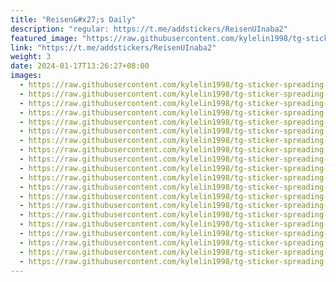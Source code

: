 ```yaml
---
title: "Reisen&#x27;s Daily"
description: "regular: https://t.me/addstickers/ReisenUInaba2"
featured_image: "https://raw.githubusercontent.com/kylelin1998/tg-sticker-spreading-worldwide-images/main/img/bf669ad5-c56c-453a-b0f5-0ec4fb7ae0fa.jpg"
link: "https://t.me/addstickers/ReisenUInaba2"
weight: 3
date: 2024-01-17T13:26:27+08:00
images:
  - https://raw.githubusercontent.com/kylelin1998/tg-sticker-spreading-worldwide-images/main/img/bf669ad5-c56c-453a-b0f5-0ec4fb7ae0fa.jpg
  - https://raw.githubusercontent.com/kylelin1998/tg-sticker-spreading-worldwide-images/main/img/6ac5dba4-e08a-47be-a83f-ad56b43d6614.jpg
  - https://raw.githubusercontent.com/kylelin1998/tg-sticker-spreading-worldwide-images/main/img/7816f2f9-1c61-4456-bcdd-d873bac33e14.jpg
  - https://raw.githubusercontent.com/kylelin1998/tg-sticker-spreading-worldwide-images/main/img/8d457a4f-3a97-43b0-b09a-2ee96f77cde5.jpg
  - https://raw.githubusercontent.com/kylelin1998/tg-sticker-spreading-worldwide-images/main/img/eabd58e9-dbed-4562-a758-8b101b8e3957.jpg
  - https://raw.githubusercontent.com/kylelin1998/tg-sticker-spreading-worldwide-images/main/img/91258db3-30fa-48f8-bef5-34c0ec6bb3c7.jpg
  - https://raw.githubusercontent.com/kylelin1998/tg-sticker-spreading-worldwide-images/main/img/648d52bf-08f3-412d-a788-a6ad0f65e1f1.jpg
  - https://raw.githubusercontent.com/kylelin1998/tg-sticker-spreading-worldwide-images/main/img/2c61cc35-58df-4b98-b794-f8c5a38ec471.jpg
  - https://raw.githubusercontent.com/kylelin1998/tg-sticker-spreading-worldwide-images/main/img/4f7246ee-7391-4aed-8c3e-a5262b8f3428.jpg
  - https://raw.githubusercontent.com/kylelin1998/tg-sticker-spreading-worldwide-images/main/img/30a89203-0d2c-4b02-8012-1c5576a398e1.jpg
  - https://raw.githubusercontent.com/kylelin1998/tg-sticker-spreading-worldwide-images/main/img/f1cedb9a-7b3c-428f-9ab2-9027eb90fecc.jpg
  - https://raw.githubusercontent.com/kylelin1998/tg-sticker-spreading-worldwide-images/main/img/5e6f9290-9379-4482-9505-4be5aa823a9c.jpg
  - https://raw.githubusercontent.com/kylelin1998/tg-sticker-spreading-worldwide-images/main/img/745b6021-5905-456b-a088-be06b6a4d2c1.jpg
  - https://raw.githubusercontent.com/kylelin1998/tg-sticker-spreading-worldwide-images/main/img/9e45d2a6-c513-4130-856b-49d3f7f16fd6.jpg
  - https://raw.githubusercontent.com/kylelin1998/tg-sticker-spreading-worldwide-images/main/img/b6093b80-5e37-43d5-b0fa-c98c3fc00ba1.jpg
  - https://raw.githubusercontent.com/kylelin1998/tg-sticker-spreading-worldwide-images/main/img/4ee0ff97-c3c8-4e1a-b7e3-a8d57e42ae29.jpg
  - https://raw.githubusercontent.com/kylelin1998/tg-sticker-spreading-worldwide-images/main/img/6f8d78ef-e941-4887-8646-ca45bde6d1b1.jpg
  - https://raw.githubusercontent.com/kylelin1998/tg-sticker-spreading-worldwide-images/main/img/129ce421-bcb5-4be8-a47a-ec90d0fc6b06.jpg
  - https://raw.githubusercontent.com/kylelin1998/tg-sticker-spreading-worldwide-images/main/img/cc3f2259-8d5d-46f5-aa4e-91a82ac5876f.jpg
  - https://raw.githubusercontent.com/kylelin1998/tg-sticker-spreading-worldwide-images/main/img/015da8d3-c6b0-4dc2-bbd1-e09860580c92.jpg
---
```

